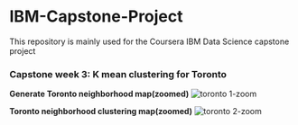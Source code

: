 # IBM-Capstone-Project
This repository is mainly used for the Coursera IBM Data Science capstone project

### Capstone week 3: K mean clustering for Toronto
__Generate Toronto neighborhood map(zoomed)__
![toronto 1-zoom](https://user-images.githubusercontent.com/52351978/79303701-8b58e900-7ebd-11ea-95c0-a91a0ce8b0b7.png)

__Toronto neighborhood clustering map(zoomed)__
![toronto 2-zoom](https://user-images.githubusercontent.com/52351978/79303733-a0357c80-7ebd-11ea-948d-f670670673b4.png)
